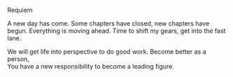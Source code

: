Requiem

A new day has come. 
Some chapters have closed, new chapters have begun. 
Everything is moving ahead. 
Time to shift my gears,  get into the fast lane.  

We will get life into perspective to do good work. 
Become better as a person,  
You have a new responsibility to become a leading figure.  